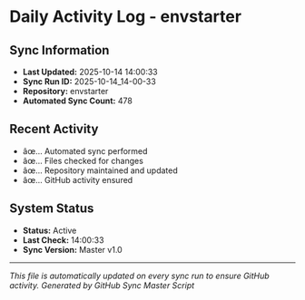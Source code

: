 ﻿# Daily Activity Log - envstarter

## Sync Information
- **Last Updated:** 2025-10-14 14:00:33
- **Sync Run ID:** 2025-10-14_14-00-33
- **Repository:** envstarter
- **Automated Sync Count:** 478

## Recent Activity
- âœ… Automated sync performed
- âœ… Files checked for changes
- âœ… Repository maintained and updated
- âœ… GitHub activity ensured

## System Status
- **Status:** Active
- **Last Check:** 14:00:33
- **Sync Version:** Master v1.0

---
*This file is automatically updated on every sync run to ensure GitHub activity.*
*Generated by GitHub Sync Master Script*
